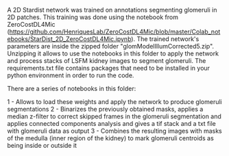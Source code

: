 A 2D Stardist network was trained on annotations segmenting glomeruli in 2D patches. This training was done using the notebook from ZeroCostDL4Mic (https://github.com/HenriquesLab/ZeroCostDL4Mic/blob/master/Colab_notebooks/StarDist_2D_ZeroCostDL4Mic.ipynb). The trained network's parameters are inside the zipped folder "glomModelIllumCorrected5.zip". Unzipping it allows to use the notebooks in this folder to apply the network and process stacks of LSFM kidney images to segment glomeruli. The requirements.txt file contains packages that need to be installed in your python environment in order to run the code.

There are a series of notebooks in this folder:

1 - Allows to load these weights and apply the network to produce glomeruli segmentations
2 - Binarizes the previously obtained masks, applies a median z-filter to correct skipped frames in the glomeruli segmentation and applies connected components analysis and gives a tif stack and a txt file with glomeruli data as output
3 - Combines the resulting images with masks of the medulla (inner region of the kidney) to mark glomeruli centroids as being inside or outside it